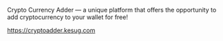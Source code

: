 
Crypto Currency Adder — a unique platform that offers the opportunity to add cryptocurrency to your wallet for free!

https://cryptoadder.kesug.com
